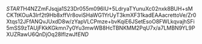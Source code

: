 $START$H4NZZmFJsqja1S23Dr055m096lU+5LdryaTYunuXc02nxk8BUH+sMCKTtKOuA3Irf2t9Hb8xffVr8oviSHaWG1YrUyT3kmXF31kadEAAacrettoVe/Zr0Xtqs12JFfANQvJUxdD8w/zYapVLCPmze+bvKqiE6JSetEsoO8FWLkqvajhSFi5mSS9zTAUjFKkKGkmn7y0Yu3mwWB8HcTBNKMM2PqU7x/a7LMBN9YL9PXUZRawU6QnDjOq28lfIzwJf$END$
